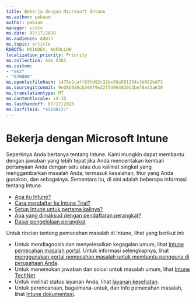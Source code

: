 ```yaml
---
title: Bekerja dengan Microsoft Intune
ms.author: pebaum
author: pebaum
manager: scotv
ms.date: 07/17/2020
ms.audience: Admin
ms.topic: article
ROBOTS: NOINDEX, NOFOLLOW
localization_priority: Priority
ms.collection: Adm_O365
ms.custom:
- "862"
- "670000"
ms.openlocfilehash: 1475e2caff83fd92c32be38a501334c3d682bd73
ms.sourcegitcommit: 9ed8b920cb598f9e22f54964029b3bef8e22a630
ms.translationtype: MT
ms.contentlocale: id-ID
ms.lasthandoff: 07/17/2020
ms.locfileid: "45198121"
---
```

# <a name="working-with-microsoft-intune"></a>Bekerja dengan Microsoft Intune

Sepertinya Anda bertanya tentang Intune. Kami mungkin dapat membantu dengan jawaban yang lebih tepat jika Anda menceritakan kembali pertanyaan Anda dengan satu atau dua kalimat singkat yang menggambarkan masalah Anda, termasuk kesalahan, fitur yang Anda gunakan, dan sebagainya. Sementara itu, di sini adalah beberapa informasi tentang Intune.

- [Apa itu Intune?](https://docs.microsoft.com/intune/what-is-intune)
- [Cara mendaftar ke Intune Trial?](https://docs.microsoft.com/intune/free-trial-sign-up)
- [Setup Intune untuk pertama kalinya?](https://docs.microsoft.com/intune/setup-steps)
- [Apa yang dimaksud dengan pendaftaran perangkat?](https://docs.microsoft.com/intune/device-enrollment)
- [Dasar pengelolaan perangkat](https://docs.microsoft.com/mem/intune/fundamentals/)

Untuk rincian tentang pemecahan masalah di Intune, lihat yang berikut ini:

- Untuk mendiagnosis dan menyelesaikan kegagalan umum, lihat [Intune pemecahan masalah portal](https://aka.ms/intunetroubleshooting). Untuk informasi selengkapnya, lihat [menggunakan portal pemecahan masalah untuk membantu pengguna di perusahaan Anda](https://docs.microsoft.com/intune/help-desk-operators).
- Untuk menemukan jawaban dan solusi untuk masalah umum, lihat [Intune TechNet](https://aka.ms/intuneforums).
- Untuk melihat status layanan Anda, lihat [layanan kesehatan](https://portal.office.com/AdminPortal/Home#/servicehealth).
- Untuk perencanaan, bagaimana-untuk, dan Info pemecahan masalah, lihat [Intune dokumentasi](https://docs.microsoft.com/intune/).